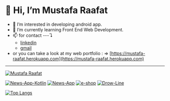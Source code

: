 # 👋 Hi, I’m Mustafa Raafat
- 👀 I’m interested in developing android app.
- 🌱 I’m currently learning Front End Web Development.
- 📫 for contact ---↴  
  * [linkedin](https://www.linkedin.com/in/mustafa-raafat-hussein-276b42183)
  * [gmail](mailto:mustafa.raft2@gmail.com)
- or you can take a look at my web portfolio : ⇒ [https://mustafa-raafat.herokuapp.com](https://mustafa-raafat.herokuapp.com)  

---

[![Mustafa Raafat](https://github-readme-stats.vercel.app/api?username=MustafaRaafat&count_private=true&theme=jolly&hide_border=true&hide=contribs,prs,issues,stars&show_icons=true "Mustafa Raafat")](https://github.com/MustafaRaafat)


[![News-App-Kotlin](https://github-readme-stats.vercel.app/api/pin/?username=MustafaRaafat&repo=News-App-Kotlin&show_owner=true&theme=jolly&hide_border=true "News-App-Kotlin")](https://github.com/MustafaRaafat/News-App-Kotlin)
[![News-App](https://github-readme-stats.vercel.app/api/pin/?username=MustafaRaafat&repo=News-App&show_owner=true&theme=jolly&hide_border=true "News-App")](https://github.com/MustafaRaafat/News-App)
[![e-shop](https://github-readme-stats.vercel.app/api/pin/?username=MustafaRaafat&repo=the-e-shop&show_owner=true&theme=jolly&hide_border=true "e-shop")](https://github.com/MustafaRaafat/The-e-shop) 
[![Drow-Line](https://github-readme-stats.vercel.app/api/pin/?username=MustafaRaafat&repo=Drow-Line&show_owner=true&theme=jolly&hide_border=true "Drow-Line")](https://github.com/MustafaRaafat/Drow-Line)


[![Top Langs](https://github-readme-stats.vercel.app/api/top-langs/?username=MustafaRaafat&layout=compact&langs_count=4&theme=jolly&hide_border=true)](https://github.com/MustafaRaafat)

<!--- 💞️ I’m looking to collaborate on ...--->
